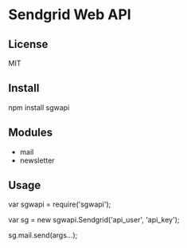 # Sendgrid Web API #

## License ##
MIT


## Install ##

npm install sgwapi


## Modules ##
- mail
- newsletter


## Usage ##

var sgwapi = require('sgwapi');

var sg = new sgwapi.Sendgrid('api_user', 'api_key');

sg.mail.send(args...);